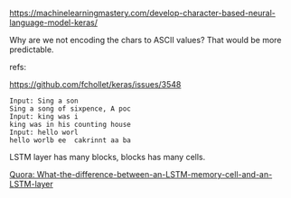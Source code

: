 https://machinelearningmastery.com/develop-character-based-neural-language-model-keras/

Why are we not encoding the chars to ASCII values? That would be more predictable.

refs:

https://github.com/fchollet/keras/issues/3548


```
Input: Sing a son
Sing a song of sixpence, A poc
Input: king was i
king was in his counting house
Input: hello worl
hello worlb ee  cakrinnt aa ba
```

LSTM layer has many blocks,
blocks has many cells.

[Quora: What-the-difference-between-an-LSTM-memory-cell-and-an-LSTM-layer](https://www.quora.com/What-the-difference-between-an-LSTM-memory-cell-and-an-LSTM-layer)